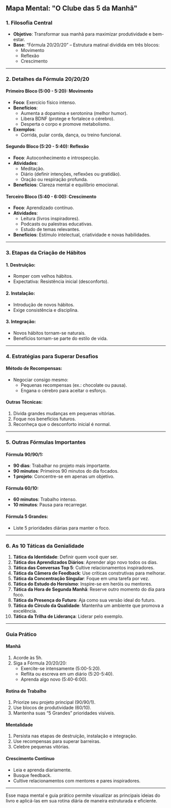 ## **Mapa Mental: "O Clube das 5 da Manhã"**

### **1. Filosofia Central**
- **Objetivo**: Transformar sua manhã para maximizar produtividade e bem-estar.
- **Base**: “Fórmula 20/20/20” – Estrutura matinal dividida em três blocos:
  - Movimento
  - Reflexão
  - Crescimento

---

### **2. Detalhes da Fórmula 20/20/20**

#### **Primeiro Bloco (5:00 - 5:20): Movimento**
- **Foco**: Exercício físico intenso.
- **Benefícios**:
  - Aumenta a dopamina e serotonina (melhor humor).
  - Libera BDNF (protege e fortalece o cérebro).
  - Desperta o corpo e promove metabolismo.
- **Exemplos**:
  - Corrida, pular corda, dança, ou treino funcional.

#### **Segundo Bloco (5:20 - 5:40): Reflexão**
- **Foco**: Autoconhecimento e introspecção.
- **Atividades**:
  - Meditação.
  - Diário (definir intenções, reflexões ou gratidão).
  - Oração ou respiração profunda.
- **Benefícios**: Clareza mental e equilíbrio emocional.

#### **Terceiro Bloco (5:40 - 6:00): Crescimento**
- **Foco**: Aprendizado contínuo.
- **Atividades**:
  - Leitura (livros inspiradores).
  - Podcasts ou palestras educativas.
  - Estudo de temas relevantes.
- **Benefícios**: Estímulo intelectual, criatividade e novas habilidades.

---

### **3. Etapas da Criação de Hábitos**

#### **1. Destruição**:
- Romper com velhos hábitos.
- Expectativa: Resistência inicial (desconforto).

#### **2. Instalação**:
- Introdução de novos hábitos.
- Exige consistência e disciplina.

#### **3. Integração**:
- Novos hábitos tornam-se naturais.
- Benefícios tornam-se parte do estilo de vida.

---

### **4. Estratégias para Superar Desafios**

#### **Método de Recompensas**:
- Negociar consigo mesmo:
  - Pequenas recompensas (ex.: chocolate ou pausa).
  - Engana o cérebro para aceitar o esforço.

#### **Outras Técnicas**:
1. Divida grandes mudanças em pequenas vitórias.
2. Foque nos benefícios futuros.
3. Reconheça que o desconforto inicial é normal.

---

### **5. Outras Fórmulas Importantes**

#### **Fórmula 90/90/1**:
- **90 dias**: Trabalhar no projeto mais importante.
- **90 minutos**: Primeiros 90 minutos do dia focados.
- **1 projeto**: Concentre-se em apenas um objetivo.

#### **Fórmula 60/10**:
- **60 minutos**: Trabalho intenso.
- **10 minutos**: Pausa para recarregar.

#### **Fórmula 5 Grandes**:
- Liste 5 prioridades diárias para manter o foco.

---

### **6. As 10 Táticas da Genialidade**

1. **Tática da Identidade**: Definir quem você quer ser.
2. **Tática dos Aprendizados Diários**: Aprender algo novo todos os dias.
3. **Tática das Conversas Top 5**: Cultive relacionamentos inspiradores.
4. **Tática da Câmera de Feedback**: Use críticas construtivas para melhorar.
5. **Tática da Concentração Singular**: Foque em uma tarefa por vez.
6. **Tática do Estudo do Heroísmo**: Inspire-se em heróis ou mentores.
7. **Tática da Hora de Segunda Manhã**: Reserve outro momento do dia para foco.
8. **Tática da Presença do Futuro**: Aja como sua versão ideal do futuro.
9. **Tática do Círculo da Qualidade**: Mantenha um ambiente que promova a excelência.
10. **Tática da Trilha de Liderança**: Liderar pelo exemplo.

---

### **Guia Prático**

#### **Manhã**
1. Acorde às 5h.
2. Siga a Fórmula 20/20/20:
   - Exercite-se intensamente (5:00-5:20).
   - Reflita ou escreva em um diário (5:20-5:40).
   - Aprenda algo novo (5:40-6:00).

#### **Rotina de Trabalho**
1. Priorize seu projeto principal (90/90/1).
2. Use blocos de produtividade (60/10).
3. Mantenha suas “5 Grandes” prioridades visíveis.

#### **Mentalidade**
1. Persista nas etapas de destruição, instalação e integração.
2. Use recompensas para superar barreiras.
3. Celebre pequenas vitórias.

#### **Crescimento Contínuo**
- Leia e aprenda diariamente.
- Busque feedback.
- Cultive relacionamentos com mentores e pares inspiradores.

---

Esse mapa mental e guia prático permite visualizar as principais ideias do livro e aplicá-las em sua rotina diária de maneira estruturada e eficiente.
